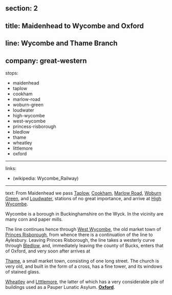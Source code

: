 section: 2
----
title: Maidenhead to Wycombe and Oxford
----
line: Wycombe and Thame Branch
----
company: great-western
----
stops:
- maidenhead
- taplow
- cookham
- marlow-road
- woburn-green
- loudwater
- high-wycombe
- west-wycombe
- princess-risborough
- bledlow
- thame
- wheatley
- littlemore
- oxford
----
links:
- (wikipedia: Wycombe_Railway)
----
text: From Maidenhead we pass [Taplow](/stations/taplow), [Cookham](/stations/cookham), [Marlow Road](/stations/marlow-road), [Woburn Green](/stations/woburn-green), and [Loudwater](/stations/loudwater), stations of no great importance, and arrive at [High Wycombe](/stations/high-wycombe).

Wycombe is a borough in Buckinghamshire on the Wyck. In the vicinity are many corn and paper mills.

The line continues hence through [West Wycombe](/stations/high-wycombe), the old market town of [Princes Risborough](/stations/princess-risborough), from whence there is a continuation of the line to Aylesbury. Leaving Princes Risborough, the line takes a westerly curve through [Bledlow](/stations/bledlow), and, immediately leaving the county of Bucks, enters that of Oxford, and very soon after arrives at

[Thame](/stations/thame), a small market town, consisting of one long street. The church is very old, and built in the form of a cross, has a fine tower, and its windows of stained glass.

[Wheatley](/stations/wheatley) and [Ltttlemore](/stations/littlemore), the latter of which has a very considerable pile of buildings used as a Pauper Lunatic Asylum. **[Oxford](/stations/oxford)**.
